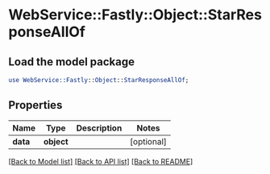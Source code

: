 # WebService::Fastly::Object::StarResponseAllOf

## Load the model package
```perl
use WebService::Fastly::Object::StarResponseAllOf;
```

## Properties
Name | Type | Description | Notes
------------ | ------------- | ------------- | -------------
**data** | **object** |  | [optional] 

[[Back to Model list]](../README.md#documentation-for-models) [[Back to API list]](../README.md#documentation-for-api-endpoints) [[Back to README]](../README.md)


